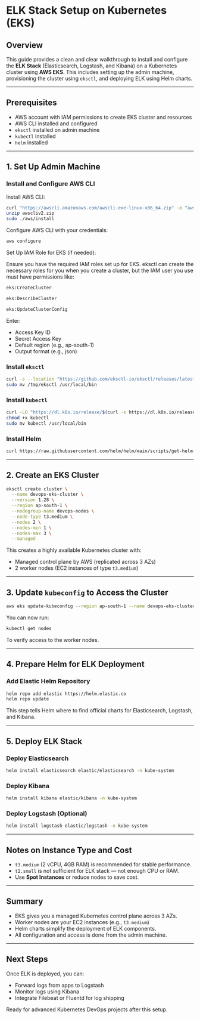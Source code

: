 # ELK Stack Setup on Kubernetes (EKS)

## Overview

This guide provides a clean and clear walkthrough to install and configure the **ELK Stack** (Elasticsearch, Logstash, and Kibana) on a Kubernetes cluster using **AWS EKS**. This includes setting up the admin machine, provisioning the cluster using `eksctl`, and deploying ELK using Helm charts.

---

## Prerequisites

- AWS account with IAM permissions to create EKS cluster and resources
- AWS CLI installed and configured
- `eksctl` installed on admin machine
- `kubectl` installed
- `helm` installed

---

## 1. Set Up Admin Machine

### Install and Configure AWS CLI

Install AWS CLI:
```bash
curl "https://awscli.amazonaws.com/awscli-exe-linux-x86_64.zip" -o "awscliv2.zip"
unzip awscliv2.zip
sudo ./aws/install
```

Configure AWS CLI with your credentials:
```bash
aws configure
```

Set Up IAM Role for EKS (if needed):

Ensure you have the required IAM roles set up for EKS. eksctl can create the necessary roles for 
you when you create a cluster, but the IAM user you use must have permissions like:
 ```bash
 eks:CreateCluster

 eks:DescribeCluster

 eks:UpdateClusterConfig
 ```

Enter:
- Access Key ID
- Secret Access Key
- Default region (e.g., ap-south-1)
- Output format (e.g., json)

### Install `eksctl`

```bash
curl -s --location "https://github.com/eksctl-io/eksctl/releases/latest/download/eksctl_$(uname -s)_amd64.tar.gz" | tar xz -C /tmp
sudo mv /tmp/eksctl /usr/local/bin
```

### Install `kubectl`

```bash
curl -LO "https://dl.k8s.io/release/$(curl -s https://dl.k8s.io/release/stable.txt)/bin/linux/amd64/kubectl"
chmod +x kubectl
sudo mv kubectl /usr/local/bin
```

### Install Helm

```bash
curl https://raw.githubusercontent.com/helm/helm/main/scripts/get-helm-3 | bash
```

---

## 2. Create an EKS Cluster

```bash
eksctl create cluster \
  --name devops-eks-cluster \
  --version 1.28 \
  --region ap-south-1 \
  --nodegroup-name devops-nodes \
  --node-type t3.medium \
  --nodes 2 \
  --nodes-min 1 \
  --nodes-max 3 \
  --managed
```

This creates a highly available Kubernetes cluster with:

- Managed control plane by AWS (replicated across 3 AZs)
- 2 worker nodes (EC2 instances of type `t3.medium`)

---

## 3. Update `kubeconfig` to Access the Cluster

```bash
aws eks update-kubeconfig --region ap-south-1 --name devops-eks-cluster
```

You can now run:

```bash
kubectl get nodes
```

To verify access to the worker nodes.

---

## 4. Prepare Helm for ELK Deployment

### Add Elastic Helm Repository

```bash
helm repo add elastic https://helm.elastic.co
helm repo update
```

This step tells Helm where to find official charts for Elasticsearch, Logstash, and Kibana.

---

## 5. Deploy ELK Stack

### Deploy Elasticsearch

```bash
helm install elasticsearch elastic/elasticsearch -n kube-system
```

### Deploy Kibana

```bash
helm install kibana elastic/kibana -n kube-system
```

### Deploy Logstash (Optional)

```bash
helm install logstash elastic/logstash -n kube-system
```

---

## Notes on Instance Type and Cost

- `t3.medium` (2 vCPU, 4GB RAM) is recommended for stable performance.
- `t2.small` is not sufficient for ELK stack — not enough CPU or RAM.
- Use **Spot Instances** or reduce nodes to save cost.

---

## Summary

- EKS gives you a managed Kubernetes control plane across 3 AZs.
- Worker nodes are your EC2 instances (e.g., `t3.medium`)
- Helm charts simplify the deployment of ELK components.
- All configuration and access is done from the admin machine.

---

## Next Steps

Once ELK is deployed, you can:

- Forward logs from apps to Logstash
- Monitor logs using Kibana
- Integrate Filebeat or Fluentd for log shipping

Ready for advanced Kubernetes DevOps projects after this setup.

